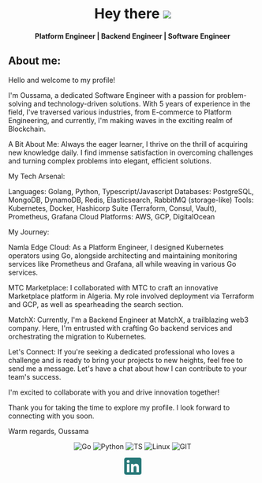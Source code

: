 <h1 align="center">
  Hey there <img src="https://media.giphy.com/media/hvRJCLFzcasrR4ia7z/giphy.gif" width="28">
</h1>

<h4 align='center'>
  Platform Engineer | Backend Engineer | Software Engineer
</h4>

## About me:

<p>
Hello and welcome to my profile!

I'm Oussama, a dedicated Software Engineer with a passion for problem-solving and technology-driven solutions. With 5 years of experience in the field, I've traversed various industries, from E-commerce to Platform Engineering, and currently, I'm making waves in the exciting realm of Blockchain.

A Bit About Me:
Always the eager learner, I thrive on the thrill of acquiring new knowledge daily. I find immense satisfaction in overcoming challenges and turning complex problems into elegant, efficient solutions.

My Tech Arsenal:

Languages: Golang, Python, Typescript/Javascript
Databases: PostgreSQL, MongoDB, DynamoDB, Redis, Elasticsearch, RabbitMQ (storage-like)
Tools: Kubernetes, Docker, Hashicorp Suite (Terraform, Consul, Vault), Prometheus, Grafana
Cloud Platforms: AWS, GCP, DigitalOcean

My Journey:

Namla Edge Cloud: 
As a Platform Engineer, I designed Kubernetes operators using Go, alongside architecting and maintaining monitoring services like Prometheus and Grafana, all while weaving in various Go services.

MTC Marketplace: 
I collaborated with MTC to craft an innovative Marketplace platform in Algeria. My role involved deployment via Terraform and GCP, as well as spearheading the search section.

MatchX:
Currently, I'm a Backend Engineer at MatchX, a trailblazing web3 company. Here, I'm entrusted with crafting Go backend services and orchestrating the migration to Kubernetes.

Let's Connect:
If you're seeking a dedicated professional who loves a challenge and is ready to bring your projects to new heights, feel free to send me a message. Let's have a chat about how I can contribute to your team's success.

I'm excited to collaborate with you and drive innovation together!

Thank you for taking the time to explore my profile. I look forward to connecting with you soon.

Warm regards,
Oussama
</p>

<p align="center">
  <img alt='Go' src='https://img.shields.io/badge/go-%2300ADD8.svg?style=for-the-badge&logo=go&logoColor=white'/>
  <img alt='Python' src='https://img.shields.io/badge/Python-3776AB?style=for-the-badge&logo=python&logoColor=white'/>
  <img alt='TS' src='https://img.shields.io/badge/typescript-%23007ACC.svg?style=for-the-badge&logo=typescript&logoColor=white'/>
  <img alt='Linux' src='https://img.shields.io/badge/Linux-3776AB?style=for-the-badge&logo=linux&logoColor=white'/>
  <img alt='GIT' src='https://img.shields.io/badge/git-%23F05033.svg?style=for-the-badge&logo=git&logoColor=white'/>
 </p>
<p align='center'>
  <a href="https://www.linkedin.com/in/oussamarouabah/">
    <img height='35' width='35' src="https://github.com/oussamarouabah/oussamarouabah/blob/main/img/in.png"/>
  </a>
</p>
